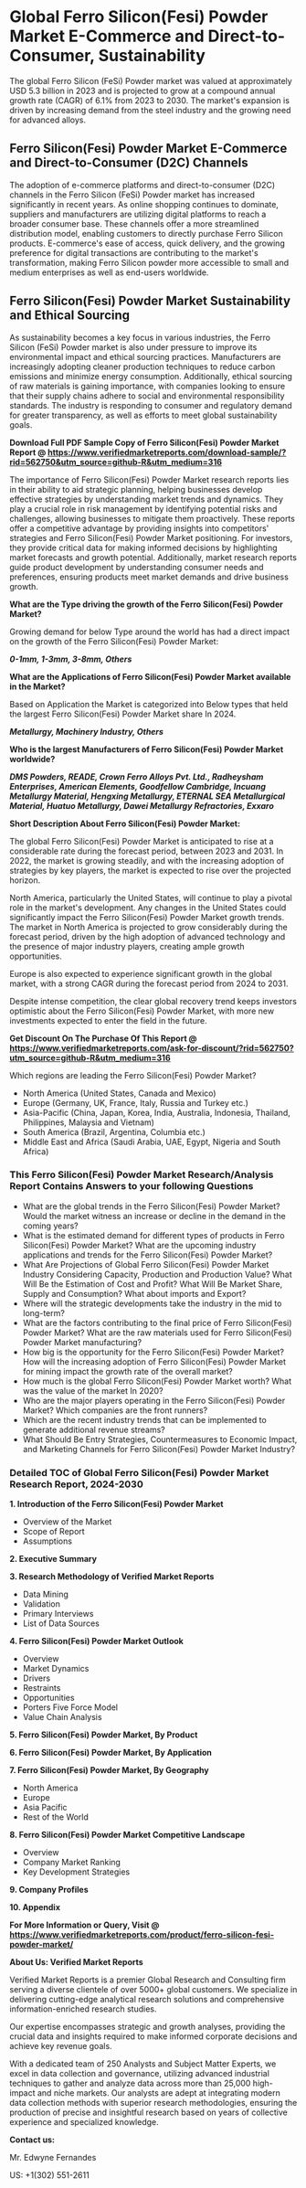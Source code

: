 <h1>Global Ferro Silicon(Fesi) Powder Market E-Commerce and Direct-to-Consumer, Sustainability</h1><p class=""><p>The global Ferro Silicon (FeSi) Powder market was valued at approximately USD 5.3 billion in 2023 and is projected to grow at a compound annual growth rate (CAGR) of 6.1% from 2023 to 2030. The market's expansion is driven by increasing demand from the steel industry and the growing need for advanced alloys.</p><h2>Ferro Silicon(Fesi) Powder Market E-Commerce and Direct-to-Consumer (D2C) Channels</h2><p>The adoption of e-commerce platforms and direct-to-consumer (D2C) channels in the Ferro Silicon (FeSi) Powder market has increased significantly in recent years. As online shopping continues to dominate, suppliers and manufacturers are utilizing digital platforms to reach a broader consumer base. These channels offer a more streamlined distribution model, enabling customers to directly purchase Ferro Silicon products. E-commerce's ease of access, quick delivery, and the growing preference for digital transactions are contributing to the market's transformation, making Ferro Silicon powder more accessible to small and medium enterprises as well as end-users worldwide.</p><h2>Ferro Silicon(Fesi) Powder Market Sustainability and Ethical Sourcing</h2><p>As sustainability becomes a key focus in various industries, the Ferro Silicon (FeSi) Powder market is also under pressure to improve its environmental impact and ethical sourcing practices. Manufacturers are increasingly adopting cleaner production techniques to reduce carbon emissions and minimize energy consumption. Additionally, ethical sourcing of raw materials is gaining importance, with companies looking to ensure that their supply chains adhere to social and environmental responsibility standards. The industry is responding to consumer and regulatory demand for greater transparency, as well as efforts to meet global sustainability goals.</p></p><p class=""><strong>Download Full PDF Sample Copy of Ferro Silicon(Fesi) Powder Market Report @ <a href="https://www.verifiedmarketreports.com/download-sample/?rid=562750&utm_source=github-R&utm_medium=316" target="_blank">https://www.verifiedmarketreports.com/download-sample/?rid=562750&utm_source=github-R&utm_medium=316</a></strong></p><p>The importance of&nbsp;Ferro Silicon(Fesi) Powder Market research reports lies in their ability to aid strategic planning, helping businesses develop effective strategies by understanding market trends and dynamics. They play a crucial role in risk management by identifying potential risks and challenges, allowing businesses to mitigate them proactively. These reports offer a competitive advantage by providing insights into competitors' strategies and Ferro Silicon(Fesi) Powder Market positioning. For investors, they provide critical data for making informed decisions by highlighting market forecasts and growth potential. Additionally, market research reports guide product development by understanding consumer needs and preferences, ensuring products meet market demands and drive business growth.</p><p><strong>What are the&nbsp;Type driving the growth of the Ferro Silicon(Fesi) Powder Market?</strong></p><p id="" class="">Growing demand for below Type around the world has had a direct impact on the growth of the Ferro Silicon(Fesi) Powder Market:</p><p class=""><em><strong>0-1mm, 1-3mm, 3-8mm, Others</strong></em></p><p class=""><strong>What are the&nbsp;Applications&nbsp;of Ferro Silicon(Fesi) Powder Market available in the Market?</strong></p><p id="" class="">Based on Application the Market is categorized into Below types that held the largest Ferro Silicon(Fesi) Powder Market share In 2024.</p><p class=""><em><strong>Metallurgy, Machinery Industry, Others</strong></em></p><p class=""><strong>Who is the largest Manufacturers of Ferro Silicon(Fesi) Powder Market worldwide?</strong></p><p><em><strong>DMS Powders, READE, Crown Ferro Alloys Pvt. Ltd., Radheysham Enterprises, American Elements, Goodfellow Cambridge, Incuang Metallurgy Material, Hengxing Metallurgy, ETERNAL SEA Metallurgical Material, Huatuo Metallurgy, Dawei Metallurgy Refractories, Exxaro</strong></em></p><p id="" class=""><strong>Short Description About Ferro Silicon(Fesi) Powder Market:</strong></p><p>The global Ferro Silicon(Fesi) Powder Market is anticipated to rise at a considerable rate during the forecast period, between 2023 and 2031. In 2022, the market is growing steadily, and with the increasing adoption of strategies by key players, the market is expected to rise over the projected horizon.</p><p>North America, particularly the United States, will continue to play a pivotal role in the market's development. Any changes in the United States could significantly impact the Ferro Silicon(Fesi) Powder Market growth trends. The market in North America is projected to grow considerably during the forecast period, driven by the high adoption of advanced technology and the presence of major industry players, creating ample growth opportunities.</p><p>Europe is also expected to experience significant growth in the global market, with a strong CAGR during the forecast period from 2024 to 2031.</p><p>Despite intense competition, the clear global recovery trend keeps investors optimistic about the Ferro Silicon(Fesi) Powder Market, with more new investments expected to enter the field in the future.</p><p id="" class=""><strong>Get Discount On The Purchase Of This Report @ <a href="https://www.verifiedmarketreports.com/ask-for-discount/?rid=562750?utm_source=github-R&utm_medium=316" target="_blank">https://www.verifiedmarketreports.com/ask-for-discount/?rid=562750?utm_source=github-R&utm_medium=316</a></strong></p><p class="">Which regions are leading the Ferro Silicon(Fesi) Powder Market?</p><ul><li>North America (United States, Canada and Mexico)</li><li>Europe (Germany, UK, France, Italy, Russia and Turkey etc.)</li><li>Asia-Pacific (China, Japan, Korea, India, Australia, Indonesia, Thailand, Philippines, Malaysia and Vietnam)</li><li>South America (Brazil, Argentina, Columbia etc.)</li><li>Middle East and Africa (Saudi Arabia, UAE, Egypt, Nigeria and South Africa)</li></ul><h3 id="" class="">This Ferro Silicon(Fesi) Powder Market Research/Analysis Report Contains Answers to your following Questions</h3><ul><li>What are the global trends in the Ferro Silicon(Fesi) Powder Market? Would the market witness an increase or decline in the demand in the coming years?</li><li>What is the estimated demand for different types of products in Ferro Silicon(Fesi) Powder Market? What are the upcoming industry applications and trends for the Ferro Silicon(Fesi) Powder Market?</li><li>What Are Projections of Global Ferro Silicon(Fesi) Powder Market Industry Considering Capacity, Production and Production Value? What Will Be the Estimation of Cost and Profit? What Will Be Market Share, Supply and Consumption? What about imports and Export?</li><li>Where will the strategic developments take the industry in the mid to long-term?</li><li>What are the factors contributing to the final price of Ferro Silicon(Fesi) Powder Market? What are the raw materials used for Ferro Silicon(Fesi) Powder Market manufacturing?</li><li>How big is the opportunity for the Ferro Silicon(Fesi) Powder Market? How will the increasing adoption of Ferro Silicon(Fesi) Powder Market for mining impact the growth rate of the overall market?</li><li>How much is the global Ferro Silicon(Fesi) Powder Market worth? What was the value of the market In 2020?</li><li>Who are the major players operating in the Ferro Silicon(Fesi) Powder Market? Which companies are the front runners?</li><li>Which are the recent industry trends that can be implemented to generate additional revenue streams?</li><li>What Should Be Entry Strategies, Countermeasures to Economic Impact, and Marketing Channels for Ferro Silicon(Fesi) Powder Market Industry?</li></ul><h3 id="" class="">Detailed TOC of Global Ferro Silicon(Fesi) Powder Market Research Report, 2024-2030</h3><p id="" class=""><strong>1. Introduction of the Ferro Silicon(Fesi) Powder Market</strong></p><ul><li>Overview of the Market</li><li>Scope of Report</li><li>Assumptions</li></ul><p id="" class=""><strong>2. Executive Summary</strong></p><p id="" class=""><strong>3. Research Methodology of Verified Market Reports</strong></p><ul><li>Data Mining</li><li>Validation</li><li>Primary Interviews</li><li>List of Data Sources</li></ul><p id="" class=""><strong>4. Ferro Silicon(Fesi) Powder Market Outlook</strong></p><ul><li>Overview</li><li>Market Dynamics</li><li>Drivers</li><li>Restraints</li><li>Opportunities</li><li>Porters Five Force Model</li><li>Value Chain Analysis</li></ul><p id="" class=""><strong>5. Ferro Silicon(Fesi) Powder Market, By Product</strong></p><p id="" class=""><strong>6. Ferro Silicon(Fesi) Powder Market, By Application</strong></p><p id="" class=""><strong>7. Ferro Silicon(Fesi) Powder Market, By Geography</strong></p><ul><li>North America</li><li>Europe</li><li>Asia Pacific</li><li>Rest of the World</li></ul><p id="" class=""><strong>8. Ferro Silicon(Fesi) Powder Market Competitive Landscape</strong></p><ul><li>Overview</li><li>Company Market Ranking</li><li>Key Development Strategies</li></ul><p id="" class=""><strong>9. Company Profiles</strong></p><p id="" class=""><strong>10. Appendix</strong></p><p id="" class=""><strong>For More Information or Query, Visit @ <a href="https://www.verifiedmarketreports.com/product/ferro-silicon-fesi-powder-market/" target="_blank">https://www.verifiedmarketreports.com/product/ferro-silicon-fesi-powder-market/</a></strong></p><p id="" class=""><strong>About Us: Verified Market Reports</strong></p><p id="" class="">Verified Market Reports is a premier Global Research and Consulting firm serving a diverse clientele of over 5000+ global customers. We specialize in delivering cutting-edge analytical research solutions and comprehensive information-enriched research studies.</p><p id="" class="">Our expertise encompasses strategic and growth analyses, providing the crucial data and insights required to make informed corporate decisions and achieve key revenue goals.</p><p id="" class="">With a dedicated team of 250 Analysts and Subject Matter Experts, we excel in data collection and governance, utilizing advanced industrial techniques to gather and analyze data across more than 25,000 high-impact and niche markets. Our analysts are adept at integrating modern data collection methods with superior research methodologies, ensuring the production of precise and insightful research based on years of collective experience and specialized knowledge.</p><p id="" class=""><strong>Contact us:</strong></p><p id="" class="">Mr. Edwyne Fernandes</p><p id="" class="">US: +1(302) 551-2611</p>